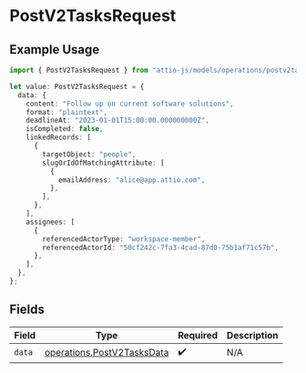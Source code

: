 # PostV2TasksRequest

## Example Usage

```typescript
import { PostV2TasksRequest } from "attio-js/models/operations/postv2tasks.js";

let value: PostV2TasksRequest = {
  data: {
    content: "Follow up on current software solutions",
    format: "plaintext",
    deadlineAt: "2023-01-01T15:00:00.000000000Z",
    isCompleted: false,
    linkedRecords: [
      {
        targetObject: "people",
        slugOrIdOfMatchingAttribute: [
          {
            emailAddress: "alice@app.attio.com",
          },
        ],
      },
    ],
    assignees: [
      {
        referencedActorType: "workspace-member",
        referencedActorId: "50cf242c-7fa3-4cad-87d0-75b1af71c57b",
      },
    ],
  },
};
```

## Fields

| Field                                                                    | Type                                                                     | Required                                                                 | Description                                                              |
| ------------------------------------------------------------------------ | ------------------------------------------------------------------------ | ------------------------------------------------------------------------ | ------------------------------------------------------------------------ |
| `data`                                                                   | [operations.PostV2TasksData](../../models/operations/postv2tasksdata.md) | :heavy_check_mark:                                                       | N/A                                                                      |